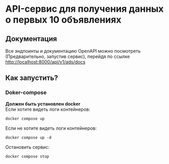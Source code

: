 # API-сервис для получения данных о первых 10 объявлениях
## Документация
Все эндпоинты и документацию OpenAPI можно посмотреть (Предварительно, запустив сервис), перейдя по ссылке [http://localhost:8000/api/v1/ads/docs](http://localhost:8000/api/v1/botfarm/docs)
## Как запустить?
### Doker-compose
<b>Должен быть установлен docker</b><br>
Если хотите видеть логи контейнеров:
```shell
docker compose up
```
Если не хотите видеть логи контейнеров:
```shell
docker compose up -d
```
Остановить сервис:
```shell
docker compose stop
```
